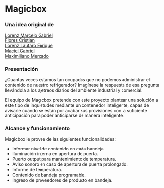 # Magicbox

### Una idea original de
[Lorenz Marcelo Gabriel]()  
[Flores Cristian](https://github.com/crisflores)  
[Lorenz Lautaro Enrique](https://github.com/LautaroLorenz)  
[Maciel Gabriel](https://github.com/maximilianonahuelmercado)  
[Maximiliano Mercado](https://github.com/maximilianonahuelmercado)  

### Presentación
¿Cuantas veces estamos tan ocupados que no podemos
administrar el contenido de nuestro refrigerador?
Imagínese la respuesta de esa pregunta llevándola
a los ajetreos diarios del ambiente industrial y comercial.

El equipo de Magicbox pretende con este proyecto
plantear una solución a este tipo de inquietudes mediante
un contenedor inteligente, capas de avisarle cuando
se están por acabar sus provisiones con la suficiente
anticipación para poder anticiparse de manera inteligente.

### Alcance y funcionamiento
Magicbox le provee de las siguientes funcionalidades:
* Informar nivel de contenido en cada bandeja.
* Iluminación interna en apertura de puerta.
* Puerto output para mantenimiento de temperatura.
* Aviso sonoro en caso de apertura de puerta prolongado.
* Informe de temperatura.
* Contenido de bandeja programable.
* Ingreso de proveedores de producto en bandeja.